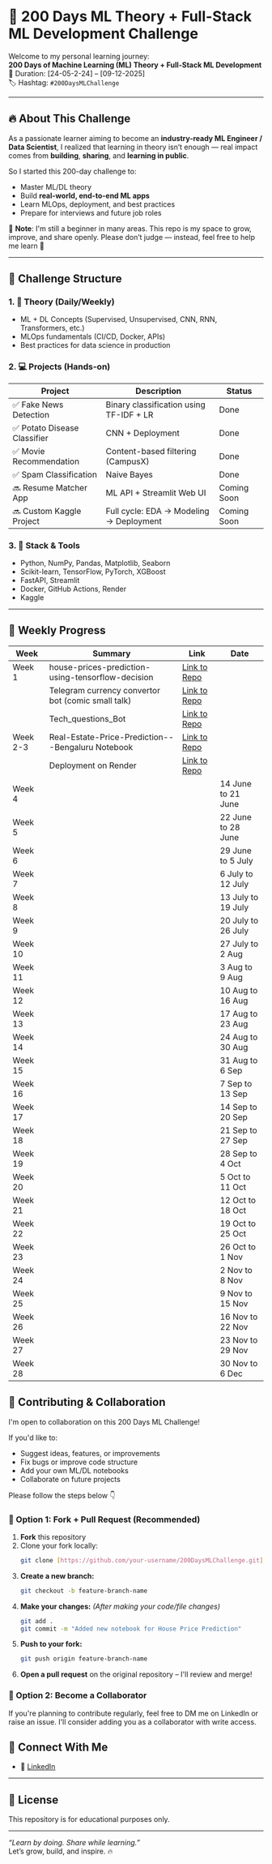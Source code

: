 # 🚀 200 Days ML Theory + Full-Stack ML Development Challenge

Welcome to my personal learning journey:  
**200 Days of Machine Learning (ML) Theory + Full-Stack ML Development**  
📅 Duration: [24-05-2-24] – [09-12-2025]  
🏷️ Hashtag: `#200DaysMLChallenge`

---

## 🔥 About This Challenge

As a passionate learner aiming to become an **industry-ready ML Engineer / Data Scientist**, I realized that learning in theory isn’t enough — real impact comes from **building**, **sharing**, and **learning in public**.

So I started this 200-day challenge to:
- Master ML/DL theory
- Build **real-world, end-to-end ML apps**
- Learn MLOps, deployment, and best practices
- Prepare for interviews and future job roles

📢 **Note**: I'm still a beginner in many areas. This repo is my space to grow, improve, and share openly. Please don’t judge — instead, feel free to help me learn 🙏

---

## 📌 Challenge Structure

### 1. 🧠 Theory (Daily/Weekly)
- ML + DL Concepts (Supervised, Unsupervised, CNN, RNN, Transformers, etc.)
- MLOps fundamentals (CI/CD, Docker, APIs)
- Best practices for data science in production

### 2. 💻 Projects (Hands-on)
| Project | Description | Status |
|--------|-------------|--------|
| ✅ Fake News Detection | Binary classification using TF-IDF + LR | Done |
| ✅ Potato Disease Classifier | CNN + Deployment | Done |
| ✅ Movie Recommendation | Content-based filtering (CampusX) | Done |
| ✅ Spam Classification | Naive Bayes | Done |
| 🔜 Resume Matcher App | ML API + Streamlit Web UI | Coming Soon |
| 🔜 Custom Kaggle Project | Full cycle: EDA → Modeling → Deployment | Coming Soon |

### 3. 📂 Stack & Tools
- Python, NumPy, Pandas, Matplotlib, Seaborn
- Scikit-learn, TensorFlow, PyTorch, XGBoost
- FastAPI, Streamlit
- Docker, GitHub Actions, Render
- Kaggle

---

## 📅 Weekly Progress

| Week    | Summary                                                                                  | Link                                                                                                                                           | Date                |
|---------|-------------------------------------------------------------------------------------------|------------------------------------------------------------------------------------------------------------------------------------------------|---------------------|
| Week 1  | house-prices-prediction-using-tensorflow-decision                                        | [Link to Repo](https://github.com/Shivam-Shukl/200-Days-ML-Theory-Full-Stack-ML-Development-Challenge/blob/main/Week001/house-prices-prediction-using-tensorflow-decision.ipynb) |                     |
|         | Telegram currency convertor bot (comic small talk)                                       | [Link to Repo](https://github.com/Shivam-Shukl/Telegram-Currency-Converter-Bot)                                                               |                     |
|         | Tech_questions_Bot                                                                        | [Link to Repo](https://github.com/Shivam-Shukl/Tech_questions_Bot)                                                                            |                     |
| Week 2-3| Real-Estate-Price-Prediction---Bengaluru Notebook                                         | [Link to Repo](https://github.com/Shivam-Shukl/200-Days-ML-Theory-Full-Stack-ML-Development-Challenge/tree/main/Week002)                      |                     |
|         | Deployment on Render                                                                      | [Link to Repo](https://github.com/Shivam-Shukl/Real-Estate-Price-Prediction---Bengaluru)                                                       |                     |
| Week 4  |                                                                                           |                                                                                                                                                | 14 June to 21 June  |
| Week 5  |                                                                                           |                                                                                                                                                | 22 June to 28 June  |
| Week 6  |                                                                                           |                                                                                                                                                | 29 June to 5 July   |
| Week 7  |                                                                                           |                                                                                                                                                | 6 July to 12 July   |
| Week 8  |                                                                                           |                                                                                                                                                | 13 July to 19 July  |
| Week 9  |                                                                                           |                                                                                                                                                | 20 July to 26 July  |
| Week 10 |                                                                                           |                                                                                                                                                | 27 July to 2 Aug    |
| Week 11 |                                                                                           |                                                                                                                                                | 3 Aug to 9 Aug      |
| Week 12 |                                                                                           |                                                                                                                                                | 10 Aug to 16 Aug    |
| Week 13 |                                                                                           |                                                                                                                                                | 17 Aug to 23 Aug    |
| Week 14 |                                                                                           |                                                                                                                                                | 24 Aug to 30 Aug    |
| Week 15 |                                                                                           |                                                                                                                                                | 31 Aug to 6 Sep     |
| Week 16 |                                                                                           |                                                                                                                                                | 7 Sep to 13 Sep     |
| Week 17 |                                                                                           |                                                                                                                                                | 14 Sep to 20 Sep    |
| Week 18 |                                                                                           |                                                                                                                                                | 21 Sep to 27 Sep    |
| Week 19 |                                                                                           |                                                                                                                                                | 28 Sep to 4 Oct     |
| Week 20 |                                                                                           |                                                                                                                                                | 5 Oct to 11 Oct     |
| Week 21 |                                                                                           |                                                                                                                                                | 12 Oct to 18 Oct    |
| Week 22 |                                                                                           |                                                                                                                                                | 19 Oct to 25 Oct    |
| Week 23 |                                                                                           |                                                                                                                                                | 26 Oct to 1 Nov     |
| Week 24 |                                                                                           |                                                                                                                                                | 2 Nov to 8 Nov      |
| Week 25 |                                                                                           |                                                                                                                                                | 9 Nov to 15 Nov     |
| Week 26 |                                                                                           |                                                                                                                                                | 16 Nov to 22 Nov    |
| Week 27 |                                                                                           |                                                                                                                                                | 23 Nov to 29 Nov    |
| Week 28 |                                                                                           |                                                                                                                                                | 30 Nov to 6 Dec     |



## 🤝 Contributing & Collaboration

I'm open to collaboration on this 200 Days ML Challenge!

If you'd like to:
- Suggest ideas, features, or improvements
- Fix bugs or improve code structure
- Add your own ML/DL notebooks
- Collaborate on future projects

Please follow the steps below 👇

### 🔁 Option 1: Fork + Pull Request (Recommended)
1.  **Fork** this repository
2.  Clone your fork locally:
    ```bash
    git clone [https://github.com/your-username/200DaysMLChallenge.git](https://github.com/your-username/200DaysMLChallenge.git)
    ```
3.  **Create a new branch:**
    ```bash
    git checkout -b feature-branch-name
    ```
4.  **Make your changes:**
    *(After making your code/file changes)*
    ```bash
    git add .
    git commit -m "Added new notebook for House Price Prediction"
    ```
5.  **Push to your fork:**
    ```bash
    git push origin feature-branch-name
    ```
6.  **Open a pull request** on the original repository – I'll review and merge!

### 👥 Option 2: Become a Collaborator
If you're planning to contribute regularly, feel free to DM me on LinkedIn or raise an issue. I'll consider adding you as a collaborator with write access.

## 📢 Connect With Me
- 💼 [LinkedIn](https://www.linkedin.com/in/shivam-shukla-a462b3223/) 


---

## 📌 License
This repository is for educational purposes only.

---

_“Learn by doing. Share while learning.”_  
Let’s grow, build, and inspire. 🔥

